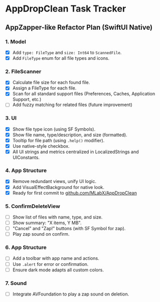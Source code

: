 # AppDropClean Task Tracker

## AppZapper-like Refactor Plan (SwiftUI Native)

### 1. Model
- [x] Add `type: FileType` and `size: Int64` to `ScannedFile`.
- [x] Add `FileType` enum for all file types and icons.

### 2. FileScanner
- [x] Calculate file size for each found file.
- [x] Assign a FileType for each file.
- [x] Scan for all standard support files (Preferences, Caches, Application Support, etc.)
- [ ] Add fuzzy matching for related files (future improvement)

### 3. UI
- [x] Show file type icon (using SF Symbols).
- [x] Show file name, type/description, and size (formatted).
- [x] Tooltip for file path (using `.help()` modifier).
- [x] Use native-style checkbox.
- [x] All UI strings and metrics centralized in LocalizedStrings and UIConstants.

### 4. App Structure
- [x] Remove redundant views, unify UI logic.
- [x] Add VisualEffectBackground for native look.
- [x] Ready for first commit to [github.com/MLabX/AppDropClean](https://github.com/MLabX/AppDropClean)

### 5. ConfirmDeleteView
- [ ] Show list of files with name, type, and size.
- [ ] Show summary: "X items, Y MB".
- [ ] "Cancel" and "Zap!" buttons (with SF Symbol for zap).
- [ ] Play zap sound on confirm.

### 6. App Structure
- [ ] Add a toolbar with app name and actions.
- [ ] Use `.alert` for error or confirmation.
- [ ] Ensure dark mode adapts all custom colors.

### 7. Sound
- [ ] Integrate AVFoundation to play a zap sound on deletion. 